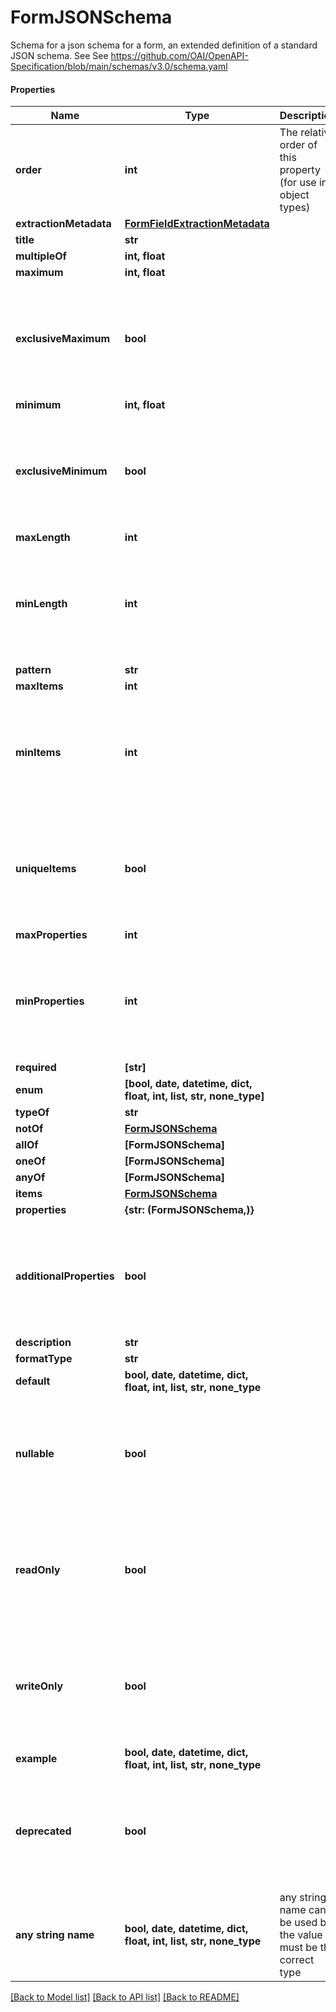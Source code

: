# FormJSONSchema

Schema for a json schema for a form, an extended definition of a standard JSON schema. See  See https://github.com/OAI/OpenAPI-Specification/blob/main/schemas/v3.0/schema.yaml

#### Properties
Name | Type | Description | Notes
------------ | ------------- | ------------- | -------------
**order** | **int** | The relative order of this property (for use in object types) | [optional] 
**extractionMetadata** | [**FormFieldExtractionMetadata**](FormFieldExtractionMetadata.md) |  | [optional] 
**title** | **str** |  | [optional] 
**multipleOf** | **int, float** |  | [optional] 
**maximum** | **int, float** |  | [optional] 
**exclusiveMaximum** | **bool** |  | [optional]  if omitted the server will use the default value of False
**minimum** | **int, float** |  | [optional] 
**exclusiveMinimum** | **bool** |  | [optional]  if omitted the server will use the default value of False
**maxLength** | **int** |  | [optional] 
**minLength** | **int** |  | [optional]  if omitted the server will use the default value of 0
**pattern** | **str** |  | [optional] 
**maxItems** | **int** |  | [optional] 
**minItems** | **int** |  | [optional]  if omitted the server will use the default value of 0
**uniqueItems** | **bool** |  | [optional]  if omitted the server will use the default value of False
**maxProperties** | **int** |  | [optional] 
**minProperties** | **int** |  | [optional]  if omitted the server will use the default value of 0
**required** | **[str]** |  | [optional] 
**enum** | **[bool, date, datetime, dict, float, int, list, str, none_type]** |  | [optional] 
**typeOf** | **str** |  | [optional] 
**notOf** | [**FormJSONSchema**](FormJSONSchema.md) |  | [optional] 
**allOf** | **[FormJSONSchema]** |  | [optional] 
**oneOf** | **[FormJSONSchema]** |  | [optional] 
**anyOf** | **[FormJSONSchema]** |  | [optional] 
**items** | [**FormJSONSchema**](FormJSONSchema.md) |  | [optional] 
**properties** | **{str: (FormJSONSchema,)}** |  | [optional] 
**additionalProperties** | **bool** |  | [optional]  if omitted the server will use the default value of True
**description** | **str** |  | [optional] 
**formatType** | **str** |  | [optional] 
**default** | **bool, date, datetime, dict, float, int, list, str, none_type** |  | [optional] 
**nullable** | **bool** |  | [optional]  if omitted the server will use the default value of False
**readOnly** | **bool** |  | [optional]  if omitted the server will use the default value of False
**writeOnly** | **bool** |  | [optional]  if omitted the server will use the default value of False
**example** | **bool, date, datetime, dict, float, int, list, str, none_type** |  | [optional] 
**deprecated** | **bool** |  | [optional]  if omitted the server will use the default value of False
**any string name** | **bool, date, datetime, dict, float, int, list, str, none_type** | any string name can be used but the value must be the correct type | [optional]

[[Back to Model list]](../README.md#documentation-for-models) [[Back to API list]](../README.md#documentation-for-api-endpoints) [[Back to README]](../README.md)

